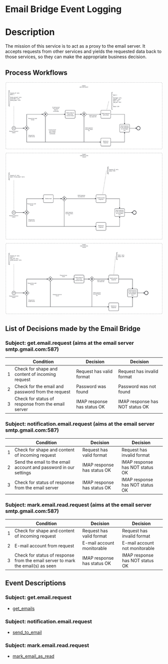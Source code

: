 # Email Bridge Event Logging

# Description

The mission of this service is to act as a proxy to the email server. It accepts requests from other services and yields
the requested data back to those services, so they can make the appropriate business decision.

## Process Workflows
![[](../../images/email-bridge.png)](../../images/email-bridge.png)

## List of Decisions made by the Email Bridge
### Subject: get.email.request (aims at the email server smtp.gmail.com:587)
|     | Condition                                          | Decision                    | Decision                        |
|-----|----------------------------------------------------|-----------------------------|---------------------------------|
| 1   | Check for shape and content of incoming request    | Request has valid format    | Request has invalid format      |
| 2   | Check for the email and password from the request  | Password was found          | Password was not found          |
| 3   | Check for status of response from the email server | IMAP response has status OK | IMAP response has NOT status OK |

### Subject: notification.email.request (aims at the email server smtp.gmail.com:587)
|     | Condition                                                        | Decision                    | Decision                        |
|-----|------------------------------------------------------------------|-----------------------------|---------------------------------|
| 1   | Check for shape and content of incoming request                  | Request has valid format    | Request has invalid format      |
| 2   | Send the email to the email account and password in our settings | IMAP response has status OK | IMAP response has NOT status OK |
| 3   | Check for status of response from the email server               | IMAP response has status OK | IMAP response has NOT status OK |

### Subject: mark.email.read.request (aims at the email server smtp.gmail.com:587)
|     | Condition                                                                       | Decision                    | Decision                        |
|-----|---------------------------------------------------------------------------------|-----------------------------|---------------------------------|
| 1   | Check for shape and content of incoming request                                 | Request has valid format    | Request has invalid format      |
| 2   | E-mail account from request                                                     | E-mail account monitorable  | E-mail account not monitorable  |
| 3   | Check for status of response from the email server to mark the email(s) as seen | IMAP response has status OK | IMAP response has NOT status OK |

## Event Descriptions
### Subject: get.email.request
* [get_emails](../services/email-bridge/actions/get_emails.md)

### Subject: notification.email.request
* [send_to_email](../services/email-bridge/actions/send_to_email.md)

### Subject: mark.email.read.request
* [mark_email_as_read](../services/email-bridge/actions/mark_email_as_read.md)